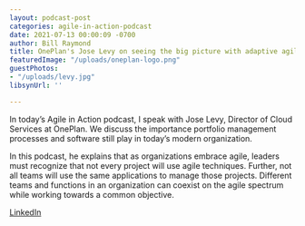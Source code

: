 ```yaml
---
layout: podcast-post
categories: agile-in-action-podcast
date: 2021-07-13 00:00:09 -0700
author: Bill Raymond
title: OnePlan's Jose Levy on seeing the big picture with adaptive agile
featuredImage: "/uploads/oneplan-logo.png"
guestPhotos:
- "/uploads/levy.jpg"
libsynUrl: ''

---
```

In today’s Agile in Action podcast, I speak with Jose Levy, Director of Cloud Services at OnePlan. We discuss the importance portfolio management processes and software still play in today’s modern organization.

In this podcast, he explains that as organizations embrace agile, leaders must recognize that not every project will use agile techniques. Further, not all teams will use the same applications to manage those projects. Different teams and functions in an organization can coexist on the agile spectrum while working towards a common objective.

[LinkedIn](https://www.linkedin.com/in/joserlevy-wh90/ "LinkedIn")